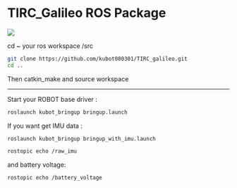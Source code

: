 # TIRC_Galileo ROS Package

![](https://img.onl/ZLiQM0)

cd ~ your ros workspace /src
```sh
git clone https://github.com/kubot080301/TIRC_galileo.git
cd ..
```
Then catkin_make and source workspace 

----
Start your ROBOT base driver : 
```sh
roslaunch kubot_bringup bringup.launch
```
If you want get IMU data : 
```sh
roslaunch kubot_bringup bringup_with_imu.launch
```
```sh
rostopic echo /raw_imu
```
and battery voltage:
```sh
rostopic echo /battery_voltage
```

